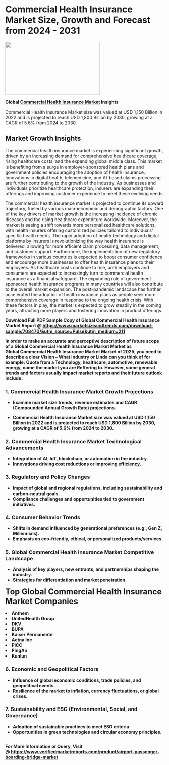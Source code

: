 <H1>Commercial Health Insurance Market Size, Growth and Forecast from 2024 - 2031</H1><img class="aligncenter size-medium wp-image-584254" src="https://thirdeyenews.in/wp-content/uploads/2024/09/Global-Market-Research-300x168.jpeg" alt="" width="300" height="168" /><p><strong>Global&nbsp;<a href="https://www.marketsizeandtrends.com/download-sample/708470/&amp;utm_source=Pulse&amp;utm_medium=211">Commercial Health Insurance Market</a> Insights</strong></p><p>Commercial Health Insurance Market size was valued at USD 1,150 Billion in 2022 and is projected to reach USD 1,800 Billion by 2030, growing at a CAGR of 5.6% from 2024 to 2030.</p><p><h2>Market Growth Insights</h2> <p>The commercial health insurance market is experiencing significant growth, driven by an increasing demand for comprehensive healthcare coverage, rising healthcare costs, and the expanding global middle class. This market is benefiting from a surge in employer-sponsored health plans and government policies encouraging the adoption of health insurance. Innovations in digital health, telemedicine, and AI-based claims processing are further contributing to the growth of the industry. As businesses and individuals prioritize healthcare protection, insurers are expanding their offerings and improving customer experience to meet these evolving needs.</p> <p><strong></strong></p> <p>The commercial health insurance market is projected to continue its upward trajectory, fueled by various macroeconomic and demographic factors. One of the key drivers of market growth is the increasing incidence of chronic diseases and the rising healthcare expenditure worldwide. Moreover, the market is seeing a shift towards more personalized healthcare solutions, with health insurers offering customized policies tailored to individuals' specific health needs. The rapid adoption of health technology and digital platforms by insurers is revolutionizing the way health insurance is delivered, allowing for more efficient claim processing, data management, and customer support. Furthermore, the implementation of new regulatory frameworks in various countries is expected to boost consumer confidence and encourage more businesses to offer health insurance plans to their employees. As healthcare costs continue to rise, both employers and consumers are expected to increasingly turn to commercial health insurance as a financial safeguard. The expanding role of government-sponsored health insurance programs in many countries will also contribute to the overall market expansion. The post-pandemic landscape has further accelerated the adoption of health insurance plans as people seek more comprehensive coverage in response to the ongoing health crisis. With these factors in play, the market is expected to grow steadily in the coming years, attracting more players and fostering innovation in product offerings. <p><strong></p><p><span class=""><strong>Download Full PDF Sample Copy of Global Commercial Health Insurance Market Report</strong> @ <a href="https://www.marketsizeandtrends.com/download-sample/708470/&amp;utm_source=Pulse&amp;utm_medium=211" target="_blank">https://www.marketsizeandtrends.com/download-sample/708470/&amp;utm_source=Pulse&amp;utm_medium=211</a></span></p><p>In order to make an accurate and perceptive description of future scope of a Global&nbsp;Commercial Health Insurance Market Market as Global&nbsp;Commercial Health Insurance Market Market of 2025, you need to describe a clear Vision &ndash; What Industry or Linda can you think of for example: Quote from a Technology, healthcare, automotive, renewable energy, name the market you are Reffering to. However, some general trends and factors usually impact market reports and their future outlook include:</p><h3>1.&nbsp;<strong>Commercial Health Insurance Market Growth Projections</strong></h3><ul><li>Examine market size trends, revenue estimates and CAGR (Compounded Annual Growth Rate) projections.</li><li><p>Commercial Health Insurance Market size was valued at USD 1,150 Billion in 2022 and is projected to reach USD 1,800 Billion by 2030, growing at a CAGR of 5.6% from 2024 to 2030.</p></li></ul><h3>2.&nbsp;<strong>Commercial Health Insurance Market Technological Advancements</strong></h3><ul><li>Integration of AI, IoT, blockchain, or automation in the industry.</li><li>Innovations driving cost reductions or improving efficiency.</li></ul><h3>3.&nbsp;<strong>Regulatory and Policy Changes</strong></h3><ul><li>Impact of global and regional regulations, including sustainability and carbon-neutral goals.</li><li>Compliance challenges and opportunities tied to government initiatives.</li></ul><h3>4.&nbsp;<strong>Consumer Behavior Trends</strong></h3><ul><li>Shifts in demand influenced by generational preferences (e.g., Gen Z, Millennials).</li><li>Emphasis on eco-friendly, ethical, or personalized products/services.</li></ul><h3>5.&nbsp;<strong>Global Commercial Health Insurance Market Competitive Landscape</strong></h3><ul><li>Analysis of key players, new entrants, and partnerships shaping the industry.</li><li>Strategies for differentiation and market penetration.</li></ul><p data-pm-slice="1 1 []"><span style="color: inherit; font-family: inherit; font-size: 25px;">Top Global Commercial Health Insurance Market Companies</span></p><div class="" data-test-id=""><p><li>Anthem</li><li> UnitedHealth Group</li><li> DKV</li><li> BUPA</li><li> Kaiser Permanente</li><li> Aetna Inc</li><li> PICC</li><li> PingAn</li><li> Kunlun</li></p></div><h3>6.&nbsp;<strong>Economic and Geopolitical Factors</strong></h3><ul><li>Influence of global economic conditions, trade policies, and geopolitical events.</li><li>Resilience of the market to inflation, currency fluctuations, or global crises.</li></ul><h3>7.&nbsp;<strong>Sustainability and ESG (Environmental, Social, and Governance)</strong></h3><ul><li>Adoption of sustainable practices to meet ESG criteria.</li><li>Opportunities in green technologies and circular economy principles.</li></ul><h2><strong style="font-size: 14px;">For More Information or Query, Visit @&nbsp;</strong><a style="background-color: #ffffff; font-size: 14px;" href="https://www.marketsizeandtrends.com/report/commercial-health-insurance-market/" target="_blank">https://www.verifiedmarketreports.com/product/airport-passenger-boarding-bridge-market</a></h2>
